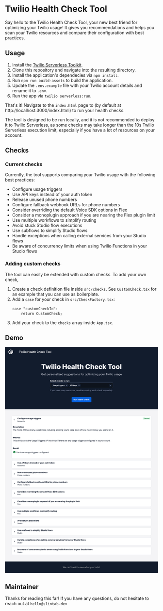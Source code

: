 # Twilio Health Check Tool

Say hello to the Twilio Health Check Tool, your new best friend for optimizing your Twilio usage! It gives you recommendations and helps you scan your Twilio resources and compare their configuration with best practices.


## Usage

1. Install the [Twilio Serverless Toolkit](https://www.twilio.com/docs/labs/serverless-toolkit).
2. Clone this repository and navigate into the resulting directory.
3. Install the application's dependecies via `npm install`.
4. Run `npm run build-assets` to build the application.
4. Update the `.env.example` file with your Twilio account details and rename it to `.env`.
5. Run the app via `twilio serverless:run`.

That's it! Navigate to the `index.html` page to (by default at http://localhost:3000/index.html) to run your health checks.

The tool is designed to be run locally, and it is not recommended to deploy it to Twilio Serverless, as some checks may take longer than the 10s Twilio Serverless execution limit, especially if you have a lot of resources on your account.


## Checks

### Current checks

Currently, the tool supports comparing your Twilio usage with the following best practices:
- Configure usage triggers
- Use API keys instead of your auth token
- Release unused phone numbers
- Configure fallback webhook URLs for phone numbers
- Consider overriding the default Voice SDK options in Flex
- Consider a monoplugin approach if you are nearing the Flex plugin limit
- Use multiple workflows to simplify routing
- Avoid stuck Studio flow executions
- Use subflows to simplify Studio flows
- Handle exceptions when calling external services from your Studio flows
- Be aware of concurrency limits when using Twilio Functions in your Studio flows


### Adding custom checks

The tool can easily be extended with custom checks. To add your own check, 
1. Create a check definition file inside `src/checks`. See `CustomCheck.tsx` for an example that you can use as boilerplate.
2. Add a `case` for your check in `src/CheckFactory.tsx`: 
    ```
    case "customCheckId":
        return CustomCheck;
    ```
3. Add your check to the `checks` array inside `App.tsx`.


## Demo

![Demo](demo.png)


## Maintainer

Thanks for reading this far!
If you have any questions, do not hesitate to reach out at `hello@slintab.dev`